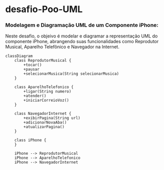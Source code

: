 # desafio-Poo-UML

### Modelagem e Diagramação UML de um Componente iPhone:

Neste desafio, o objeivo é modelar e diagramar a representação UML do componente iPhone, abrangendo suas funcionalidades como Reprodutor Musical, Aparelho Telefônico e Navegador na Internet.


```mermaid
classDiagram
    class ReprodutorMusical {
        +tocar()
        +pausar
        +selecionarMusica(String selecionarMusica)
    }

    class AparelhoTelefonico {
        +ligar(String numero)
        +atender()
        +iniciarCorreioVoz()
    }

    class NavegadorInternet {
        +exibirPagina(String url)
        +adicionarNovaAba()
        +atualizarPagina()
    }

    class iPhone {
    }

    iPhone --> ReprodutorMusical
    iPhone --> AparelhoTelefonico
    iPhone --> NavegadorInternet

